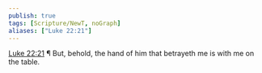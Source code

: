 ```yaml
---
publish: true
tags: [Scripture/NewT, noGraph]
aliases: ["Luke 22:21"]
---
```

[Luke 22:21](https://churchofjesuschrist.org/study/scriptures/nt/luke/22?lang=eng&id=p21#p21) ¶ But, behold, the hand of him that betrayeth me is with me on the table.
